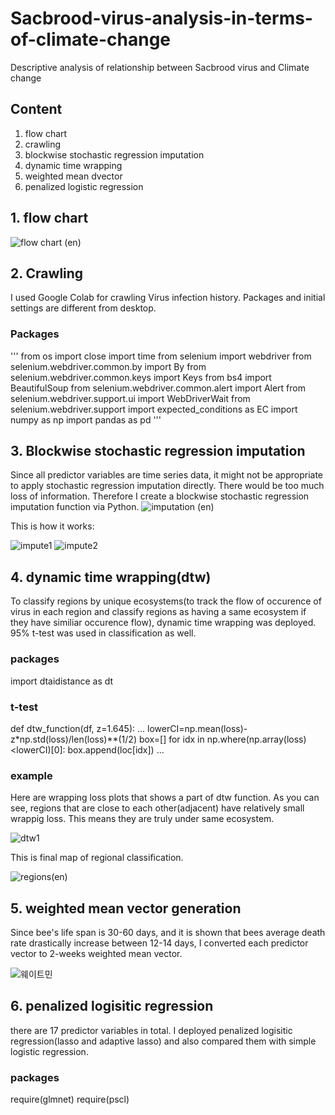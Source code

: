 # Sacbrood-virus-analysis-in-terms-of-climate-change
Descriptive analysis of relationship between Sacbrood virus and Climate change

## Content
  1. flow chart
  2. crawling
  3. blockwise stochastic regression imputation
  4. dynamic time wrapping
  5. weighted mean dvector 
  6. penalized logistic regression

## 1. flow chart
![flow chart (en)](https://user-images.githubusercontent.com/108067353/199183520-ccee3593-e6d9-4286-a958-d7044f40ec85.png)

## 2. Crawling
I used Google Colab for crawling Virus infection history. Packages and initial settings are different from desktop.
### Packages
'''
  from os import close
  import time
  from selenium import webdriver
  from selenium.webdriver.common.by import By
  from selenium.webdriver.common.keys import Keys
  from bs4 import BeautifulSoup
  from selenium.webdriver.common.alert import Alert
  from selenium.webdriver.support.ui import WebDriverWait
  from selenium.webdriver.support import expected_conditions as EC
  import numpy as np
  import pandas as pd
''' 
  
 ## 3. Blockwise stochastic regression imputation
 Since all predictor variables are time series data, it might not be appropriate to apply stochastic regression imputation directly. There would be too much loss of information. Therefore I create a blockwise stochastic regression imputation function via Python.
 ![imputation (en)](https://user-images.githubusercontent.com/108067353/199185234-976d1ee1-f67f-4211-8fd2-9aa7fcec8e3c.png)
 
 This is how it works:
 
![impute1](https://user-images.githubusercontent.com/108067353/199185499-ecf04d07-0aa8-4646-8863-acd952f032ee.png) ![impute2](https://user-images.githubusercontent.com/108067353/199185503-3110a8bb-b534-47aa-b16c-1718ed87270b.png)


## 4. dynamic time wrapping(dtw)
To classify regions by unique ecosystems(to track the flow of occurence of virus in each region and classify regions as having a same ecosystem if they have similiar occurence flow), dynamic time wrapping was deployed. 95% t-test was used in classification as well.
### packages

 import dtaidistance as dt
 
### t-test 
 def dtw_function(df, z=1.645):
        ...
        lowerCI=np.mean(loss)-z*np.std(loss)/len(loss)**(1/2)
        box=[]
        for idx in np.where(np.array(loss)<lowerCI)[0]:
            box.append(loc[idx])
        ...

 
### example
Here are wrapping loss plots that shows a part of dtw function. As you can see, regions that are close to each other(adjacent) have relatively small wrappig loss. This means they are truly under same ecosystem.

![dtw1](https://user-images.githubusercontent.com/108067353/199188097-c3403908-746e-4136-b929-e41117d71985.png)

This is final map of regional classification.

![regions(en)](https://user-images.githubusercontent.com/108067353/199189048-a57643e9-c604-45ae-a587-b77a08af8068.png)

## 5. weighted mean vector generation
Since bee's life span is 30-60 days, and it is shown that bees average death rate drastically increase between 12-14 days, I converted each predictor vector to 2-weeks weighted mean vector. 

![웨이트민](https://user-images.githubusercontent.com/108067353/199191229-dbce6fbd-48ab-41dd-9ab3-0572f5fefe4c.png)


## 6. penalized logisitic regression
there are 17 predictor variables in total. I deployed penalized logisitic regression(lasso and adaptive lasso) and also compared them with simple logistic regression.

### packages

  require(glmnet)
  require(pscl)


 
